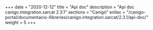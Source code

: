 +++
date        = "2020-12-12"
title       = "Api doc"
description = "Api doc canigo.integration.sarcat 2.3.1"
sections    = "Canigó"
enllac		= "/canigo-portal/documentacio-llibreries/canigo.integration.sarcat/2.3.1/api-doc/"
weight		= 5
+++
